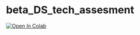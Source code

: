 # beta_DS_tech_assesment

[![Open In Colab](https://colab.research.google.com/assets/colab-badge.svg)](https://colab.research.google.com/github/BikiasT/beta_DS_tech_assesment/blob/main/challenge.ipynb)
